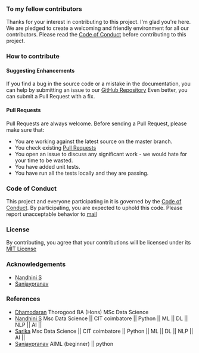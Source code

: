 ### To my fellow contributors 
Thanks for your interest in contributing to this project. I'm glad you're here.
We are pledged to create a welcoming and friendly environment for all our contributors.
Please read the [Code of Conduct]() before contributing to this project.
### How to contribute
#### Suggesting Enhancements
If you find a bug in the source code or a mistake in the documentation, you can help by submitting an issue to our [GitHub Repository](https://github.com/Nandhini25S/Vocably)
Even better, you can submit a Pull Request with a fix.
#### Pull Requests
Pull Requests are always welcome.
Before sending a Pull Request, please make sure that:
- You are working against the latest source on the master branch.
- You check existing [Pull Requests](https://github.com/Nandhini25S/Vocably/pulls)
- You open an issue to discuss any significant work - we would hate for your time to be wasted.
- You have added unit tests.
- You have run all the tests locally and they are passing.

### Code of Conduct
This project and everyone participating in it is governed by the [Code of Conduct](https://github.com/Nandhini25S/Vocably/blob/master/CODE_OF_CONDUCT.md). By participating, you are expected to uphold this code. Please report unacceptable behavior to 
[mail](mailto:sanjaypriya195@gmail.com)

### License
By contributing, you agree that your contributions will be licensed under its [MIT License](https://github.com/Nandhini25S/Vocably/blob/master/LICENSE)

### Acknowledgements
- [Nandhini S](https://github.com/Nandhini25S)
- [Sanjaypranav](https://twitter.com/sanjaypranav_ai)

### References
- [Dhamodaran](https://www.linkedin.com/in/dhamodaran-babu/) Thorogood BA (Hons) MSc Data Science
- [Nandhini S](https://www.linkedin.com/in/nandhini-s-175655176/)  Msc Data Science || CIT coimbatore || Python || ML || DL || NLP || AI ||
- [Sarika](https://www.linkedin.com/in/sarika-mohanraj-5160131bb/)  Msc Data Science || CIT coimbatore || Python || ML || DL || NLP || AI ||
- [Sanjaypranav](https://www.linkedin.com/in/sanjaypranav-aiml/)  AIML (beginner) || python 
